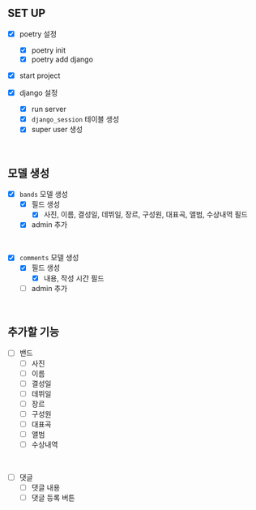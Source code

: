 ## SET UP

- [x] poetry 설정
  - [x] poetry init
  - [x] poetry add django
- [x] start project

- [x] django 설정
  - [x] run server
  - [x] `django_session` 테이블 생성
  - [x] super user 생성

<br>

## 모델 생성

- [x] `bands` 모델 생성
  - [x] 필드 생성
    - [x] 사진, 이름, 결성일, 데뷔일, 장르, 구성원, 대표곡, 앨범, 수상내역 필드
  - [x] admin 추가

<br>

- [x] `comments` 모델 생성
  - [x] 필드 생성
    - [x] 내용, 작성 시간 필드
  - [ ] admin 추가

<br>

## 추가할 기능

- [ ] 밴드
  - [ ] 사진
  - [ ] 이름
  - [ ] 결성일
  - [ ] 데뷔일
  - [ ] 장르
  - [ ] 구성원
  - [ ] 대표곡
  - [ ] 앨범
  - [ ] 수상내역

<br>

- [ ] 댓글
  - [ ] 댓글 내용
  - [ ] 댓글 등록 버튼
